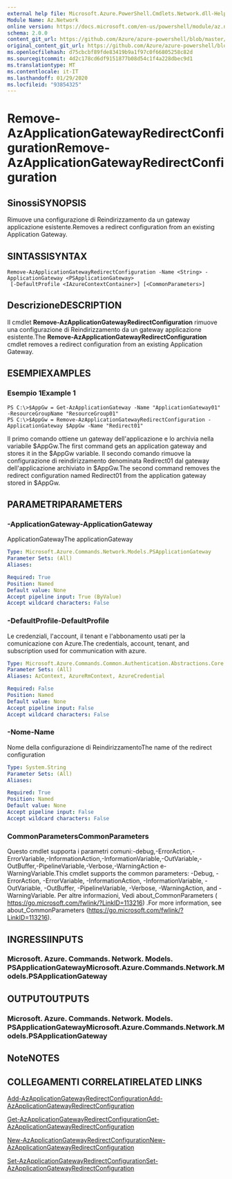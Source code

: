 ```yaml
---
external help file: Microsoft.Azure.PowerShell.Cmdlets.Network.dll-Help.xml
Module Name: Az.Network
online version: https://docs.microsoft.com/en-us/powershell/module/az.network/remove-azapplicationgatewayredirectconfiguration
schema: 2.0.0
content_git_url: https://github.com/Azure/azure-powershell/blob/master/src/Network/Network/help/Remove-AzApplicationGatewayRedirectConfiguration.md
original_content_git_url: https://github.com/Azure/azure-powershell/blob/master/src/Network/Network/help/Remove-AzApplicationGatewayRedirectConfiguration.md
ms.openlocfilehash: d75cbcbf89fde83419b9a1f97c0f66805258c82d
ms.sourcegitcommit: 4d2c178cd6df9151877b08d54c1f4a228dbec9d1
ms.translationtype: MT
ms.contentlocale: it-IT
ms.lasthandoff: 01/29/2020
ms.locfileid: "93854325"
---
```

# <span data-ttu-id="07cf6-101">Remove-AzApplicationGatewayRedirectConfiguration</span><span class="sxs-lookup"><span data-stu-id="07cf6-101">Remove-AzApplicationGatewayRedirectConfiguration</span></span>

## <span data-ttu-id="07cf6-102">Sinossi</span><span class="sxs-lookup"><span data-stu-id="07cf6-102">SYNOPSIS</span></span>
<span data-ttu-id="07cf6-103">Rimuove una configurazione di Reindirizzamento da un gateway applicazione esistente.</span><span class="sxs-lookup"><span data-stu-id="07cf6-103">Removes a redirect configuration from an existing Application Gateway.</span></span>

## <span data-ttu-id="07cf6-104">SINTASSI</span><span class="sxs-lookup"><span data-stu-id="07cf6-104">SYNTAX</span></span>

```
Remove-AzApplicationGatewayRedirectConfiguration -Name <String> -ApplicationGateway <PSApplicationGateway>
 [-DefaultProfile <IAzureContextContainer>] [<CommonParameters>]
```

## <span data-ttu-id="07cf6-105">Descrizione</span><span class="sxs-lookup"><span data-stu-id="07cf6-105">DESCRIPTION</span></span>
<span data-ttu-id="07cf6-106">Il cmdlet **Remove-AzApplicationGatewayRedirectConfiguration** rimuove una configurazione di Reindirizzamento da un gateway applicazione esistente.</span><span class="sxs-lookup"><span data-stu-id="07cf6-106">The **Remove-AzApplicationGatewayRedirectConfiguration** cmdlet removes a redirect configuration from an existing Application Gateway.</span></span>

## <span data-ttu-id="07cf6-107">ESEMPI</span><span class="sxs-lookup"><span data-stu-id="07cf6-107">EXAMPLES</span></span>

### <span data-ttu-id="07cf6-108">Esempio 1</span><span class="sxs-lookup"><span data-stu-id="07cf6-108">Example 1</span></span>
```
PS C:\>$AppGw = Get-AzApplicationGateway -Name "ApplicationGateway01" -ResourceGroupName "ResourceGroup01"
PS C:\>$AppGw = Remove-AzApplicationGatewayRedirectConfiguration -ApplicationGateway $AppGw -Name "Redirect01"
```

<span data-ttu-id="07cf6-109">Il primo comando ottiene un gateway dell'applicazione e lo archivia nella variabile $AppGw.</span><span class="sxs-lookup"><span data-stu-id="07cf6-109">The first command gets an application gateway and stores it in the $AppGw variable.</span></span>
<span data-ttu-id="07cf6-110">Il secondo comando rimuove la configurazione di reindirizzamento denominata Redirect01 dal gateway dell'applicazione archiviato in $AppGw.</span><span class="sxs-lookup"><span data-stu-id="07cf6-110">The second command removes the redirect configuration named Redirect01 from the application gateway stored in $AppGw.</span></span>

## <span data-ttu-id="07cf6-111">PARAMETRI</span><span class="sxs-lookup"><span data-stu-id="07cf6-111">PARAMETERS</span></span>

### <span data-ttu-id="07cf6-112">-ApplicationGateway</span><span class="sxs-lookup"><span data-stu-id="07cf6-112">-ApplicationGateway</span></span>
<span data-ttu-id="07cf6-113">ApplicationGateway</span><span class="sxs-lookup"><span data-stu-id="07cf6-113">The applicationGateway</span></span>

```yaml
Type: Microsoft.Azure.Commands.Network.Models.PSApplicationGateway
Parameter Sets: (All)
Aliases:

Required: True
Position: Named
Default value: None
Accept pipeline input: True (ByValue)
Accept wildcard characters: False
```

### <span data-ttu-id="07cf6-114">-DefaultProfile</span><span class="sxs-lookup"><span data-stu-id="07cf6-114">-DefaultProfile</span></span>
<span data-ttu-id="07cf6-115">Le credenziali, l'account, il tenant e l'abbonamento usati per la comunicazione con Azure.</span><span class="sxs-lookup"><span data-stu-id="07cf6-115">The credentials, account, tenant, and subscription used for communication with azure.</span></span>

```yaml
Type: Microsoft.Azure.Commands.Common.Authentication.Abstractions.Core.IAzureContextContainer
Parameter Sets: (All)
Aliases: AzContext, AzureRmContext, AzureCredential

Required: False
Position: Named
Default value: None
Accept pipeline input: False
Accept wildcard characters: False
```

### <span data-ttu-id="07cf6-116">-Nome</span><span class="sxs-lookup"><span data-stu-id="07cf6-116">-Name</span></span>
<span data-ttu-id="07cf6-117">Nome della configurazione di Reindirizzamento</span><span class="sxs-lookup"><span data-stu-id="07cf6-117">The name of the redirect configuration</span></span>

```yaml
Type: System.String
Parameter Sets: (All)
Aliases:

Required: True
Position: Named
Default value: None
Accept pipeline input: False
Accept wildcard characters: False
```

### <span data-ttu-id="07cf6-118">CommonParameters</span><span class="sxs-lookup"><span data-stu-id="07cf6-118">CommonParameters</span></span>
<span data-ttu-id="07cf6-119">Questo cmdlet supporta i parametri comuni:-debug,-ErrorAction,-ErrorVariable,-InformationAction,-InformationVariable,-OutVariable,-OutBuffer,-PipelineVariable,-Verbose,-WarningAction e-WarningVariable.</span><span class="sxs-lookup"><span data-stu-id="07cf6-119">This cmdlet supports the common parameters: -Debug, -ErrorAction, -ErrorVariable, -InformationAction, -InformationVariable, -OutVariable, -OutBuffer, -PipelineVariable, -Verbose, -WarningAction, and -WarningVariable.</span></span> <span data-ttu-id="07cf6-120">Per altre informazioni, Vedi about_CommonParameters ( https://go.microsoft.com/fwlink/?LinkID=113216) .</span><span class="sxs-lookup"><span data-stu-id="07cf6-120">For more information, see about_CommonParameters (https://go.microsoft.com/fwlink/?LinkID=113216).</span></span>

## <span data-ttu-id="07cf6-121">INGRESSI</span><span class="sxs-lookup"><span data-stu-id="07cf6-121">INPUTS</span></span>

### <span data-ttu-id="07cf6-122">Microsoft. Azure. Commands. Network. Models. PSApplicationGateway</span><span class="sxs-lookup"><span data-stu-id="07cf6-122">Microsoft.Azure.Commands.Network.Models.PSApplicationGateway</span></span>

## <span data-ttu-id="07cf6-123">OUTPUT</span><span class="sxs-lookup"><span data-stu-id="07cf6-123">OUTPUTS</span></span>

### <span data-ttu-id="07cf6-124">Microsoft. Azure. Commands. Network. Models. PSApplicationGateway</span><span class="sxs-lookup"><span data-stu-id="07cf6-124">Microsoft.Azure.Commands.Network.Models.PSApplicationGateway</span></span>

## <span data-ttu-id="07cf6-125">Note</span><span class="sxs-lookup"><span data-stu-id="07cf6-125">NOTES</span></span>

## <span data-ttu-id="07cf6-126">COLLEGAMENTI CORRELATI</span><span class="sxs-lookup"><span data-stu-id="07cf6-126">RELATED LINKS</span></span>

[<span data-ttu-id="07cf6-127">Add-AzApplicationGatewayRedirectConfiguration</span><span class="sxs-lookup"><span data-stu-id="07cf6-127">Add-AzApplicationGatewayRedirectConfiguration</span></span>](./Add-AzApplicationGatewayRedirectConfiguration.md)

[<span data-ttu-id="07cf6-128">Get-AzApplicationGatewayRedirectConfiguration</span><span class="sxs-lookup"><span data-stu-id="07cf6-128">Get-AzApplicationGatewayRedirectConfiguration</span></span>](./Get-AzApplicationGatewayRedirectConfiguration.md)

[<span data-ttu-id="07cf6-129">New-AzApplicationGatewayRedirectConfiguration</span><span class="sxs-lookup"><span data-stu-id="07cf6-129">New-AzApplicationGatewayRedirectConfiguration</span></span>](./New-AzApplicationGatewayRedirectConfiguration.md)

[<span data-ttu-id="07cf6-130">Set-AzApplicationGatewayRedirectConfiguration</span><span class="sxs-lookup"><span data-stu-id="07cf6-130">Set-AzApplicationGatewayRedirectConfiguration</span></span>](./Set-AzApplicationGatewayRedirectConfiguration.md)
